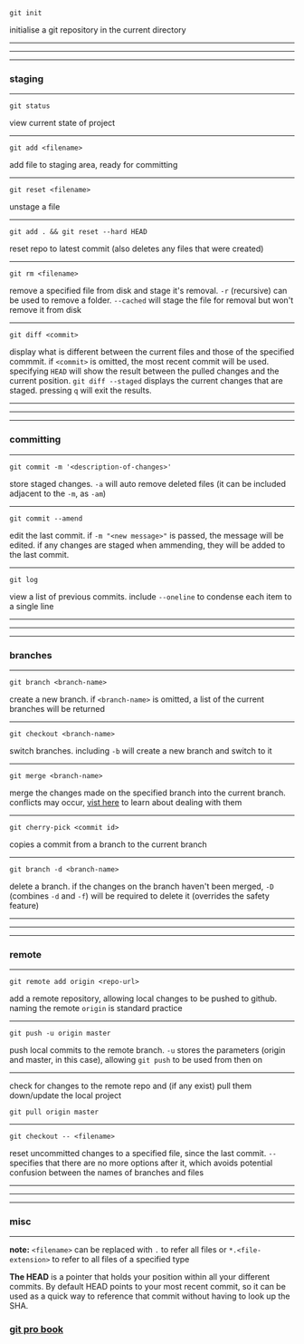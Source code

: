 ```
git init
```
initialise a git repository in the current directory

---
---
---
### staging
---

```
git status
```
view current state of project

---

```
git add <filename>
```
add file to staging area, ready for committing

---

```
git reset <filename>
```
unstage a file

---

```
git add . && git reset --hard HEAD
```
reset repo to latest commit (also deletes any files that were created)

---

```
git rm <filename>
```
remove a specified file from disk and stage it's removal. ```-r``` (recursive) can be used to remove a folder. ```--cached``` will stage the file for removal but won't remove it from disk

---

```
git diff <commit>
```
display what is different between the current files and those of the specified commmit. if ```<commit>``` is omitted, the most recent commit will be used. specifying ```HEAD``` will show the result between the pulled changes and the current position. ```git diff --staged``` displays the current changes that are staged. pressing ```q``` will exit the results.

---
---
---
### committing
---

```
git commit -m '<description-of-changes>'
```
store staged changes. ```-a``` will auto remove deleted files (it can be included adjacent to the ```-m```, as ```-am```)

---

```
git commit --amend
```
edit the last commit. if ```-m "<new message>"``` is passed, the message will be edited. if any changes are staged when ammending, they will be added to the last commit.

---

```
git log
```
view a list of previous commits. include ```--oneline``` to condense each item to a single line

---
---
---
### branches
---

```
git branch <branch-name>
```
create a new branch. if ```<branch-name>``` is omitted, a list of the current branches will be returned

---

```
git checkout <branch-name>
```
switch branches. including ```-b``` will create a new branch and switch to it

---

```
git merge <branch-name>
```
merge the changes made on the specified branch into the current branch. conflicts may occur, [vist here](https://git-scm.com/docs/git-merge#_how_conflicts_are_presented) to learn about dealing with them

---

```
git cherry-pick <commit id> 
```
copies a commit from a branch to the current branch

---

```
git branch -d <branch-name>
```
delete a branch. if the changes on the branch haven't been merged, ```-D``` (combines ```-d``` and ```-f```) will be required to delete it (overrides the safety feature)

---
---
---
### remote
---

```
git remote add origin <repo-url>
```
add a remote repository, allowing local changes to be pushed to github. naming the remote ```origin``` is standard practice

---

```
git push -u origin master
```
push local commits to the remote branch. ```-u``` stores the parameters (origin and master, in this case), allowing ```git push``` to be used from then on

---

check for changes to the remote repo and (if any exist) pull them down/update the local project
```
git pull origin master
```

---

```
git checkout -- <filename>
```
reset uncommitted changes to a specified file, since the last commit. ```--``` specifies that there are no more options after it, which avoids potential confusion between the names of branches and files

---
---
---
### misc
---
__note:__ ```<filename>``` can be replaced with ```.``` to refer all files or ```*.<file-extension>``` to refer to all files of a specified type

__The HEAD__ is a pointer that holds your position within all your different commits. By default HEAD points to your most recent commit, so it can be used as a quick way to reference that commit without having to look up the SHA.
### [git pro book](https://git-scm.com/book/en/v2)
